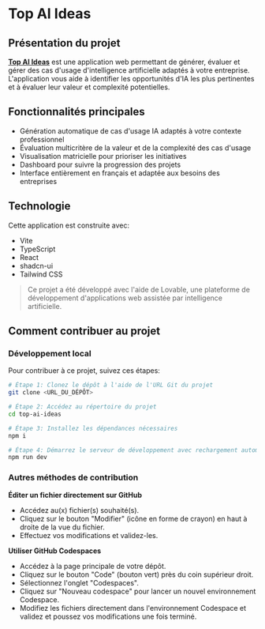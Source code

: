 
# Top AI Ideas

## Présentation du projet

**[Top AI Ideas](https://top-ai-ideas.genai-cgi.com)** est une application web permettant de générer, évaluer et gérer des cas d'usage d'intelligence artificielle adaptés à votre entreprise. L'application vous aide à identifier les opportunités d'IA les plus pertinentes et à évaluer leur valeur et complexité potentielles.

## Fonctionnalités principales

- Génération automatique de cas d'usage IA adaptés à votre contexte professionnel
- Évaluation multicritère de la valeur et de la complexité des cas d'usage
- Visualisation matricielle pour prioriser les initiatives
- Dashboard pour suivre la progression des projets
- Interface entièrement en français et adaptée aux besoins des entreprises

## Technologie

Cette application est construite avec:
- Vite
- TypeScript
- React
- shadcn-ui
- Tailwind CSS

> Ce projet a été développé avec l'aide de Lovable, une plateforme de développement d'applications web assistée par intelligence artificielle.

## Comment contribuer au projet

### Développement local

Pour contribuer à ce projet, suivez ces étapes:

```sh
# Étape 1: Clonez le dépôt à l'aide de l'URL Git du projet
git clone <URL_DU_DÉPÔT>

# Étape 2: Accédez au répertoire du projet
cd top-ai-ideas

# Étape 3: Installez les dépendances nécessaires
npm i

# Étape 4: Démarrez le serveur de développement avec rechargement automatique et prévisualisation instantanée
npm run dev
```

### Autres méthodes de contribution

**Éditer un fichier directement sur GitHub**
- Accédez au(x) fichier(s) souhaité(s).
- Cliquez sur le bouton "Modifier" (icône en forme de crayon) en haut à droite de la vue du fichier.
- Effectuez vos modifications et validez-les.

**Utiliser GitHub Codespaces**
- Accédez à la page principale de votre dépôt.
- Cliquez sur le bouton "Code" (bouton vert) près du coin supérieur droit.
- Sélectionnez l'onglet "Codespaces".
- Cliquez sur "Nouveau codespace" pour lancer un nouvel environnement Codespace.
- Modifiez les fichiers directement dans l'environnement Codespace et validez et poussez vos modifications une fois terminé.
